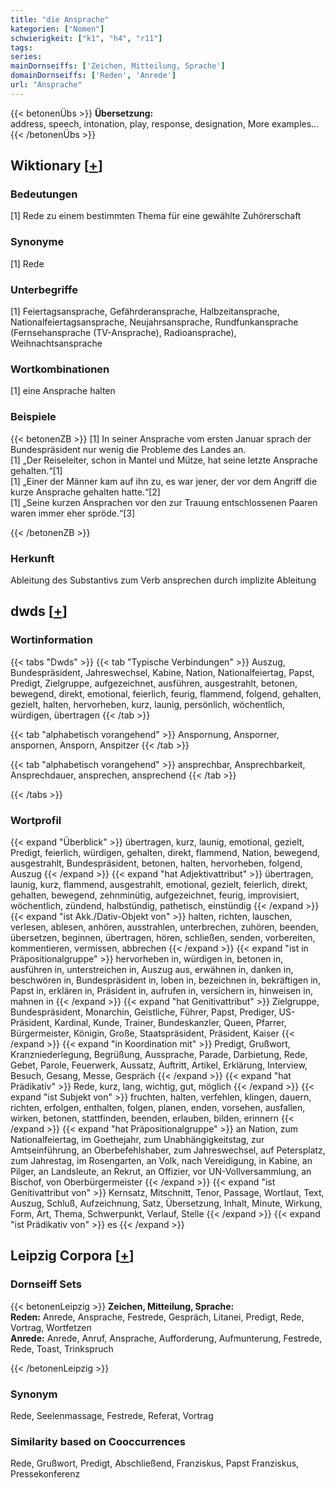 ```yaml
---
title: "die Ansprache"
kategorien: ["Nomen"]
schwierigkeit: ["k1", "h4", "r11"]
tags:
series:
mainDornseiffs: ['Zeichen, Mitteilung, Sprache']
domainDornseiffs: ['Reden', 'Anrede']
url: "Ansprache"
---
```


{{< betonenÜbs >}}
**Übersetzung:**  
address, speech, intonation, play, response, designation, More examples...  
{{< /betonenÜbs >}}

## Wiktionary [[+](https://de.wiktionary.org/wiki/Ansprache)]

### Bedeutungen
[1] Rede zu einem bestimmten Thema für eine gewählte Zuhörerschaft  

### Synonyme
[1] Rede  

### Unterbegriffe
[1] Feiertagsansprache, Gefährderansprache, Halbzeitansprache, Nationalfeiertagsansprache, Neujahrsansprache, Rundfunkansprache (Fernsehansprache (TV-Ansprache), Radioansprache), Weihnachtsansprache  

### Wortkombinationen
[1] eine Ansprache halten  

### Beispiele
{{< betonenZB >}}
[1] In seiner Ansprache vom ersten Januar sprach der Bundespräsident nur wenig die Probleme des Landes an.  
[1] „Der Reiseleiter, schon in Mantel und Mütze, hat seine letzte Ansprache gehalten.“[1]  
[1] „Einer der Männer kam auf ihn zu, es war jener, der vor dem Angriff die kurze Ansprache gehalten hatte.“[2]  
[1] „Seine kurzen Ansprachen vor den zur Trauung entschlossenen Paaren waren immer eher spröde.“[3]  

{{< /betonenZB >}}
### Herkunft
Ableitung des Substantivs zum Verb ansprechen durch implizite Ableitung  



## dwds [[+](https://www.dwds.de/wb/Ansprache)]

### Wortinformation
{{< tabs "Dwds" >}}
{{< tab "Typische Verbindungen" >}}
Auszug, Bundespräsident, Jahreswechsel, Kabine, Nation, Nationalfeiertag, Papst, Predigt, Zielgruppe, aufgezeichnet, ausführen, ausgestrahlt, betonen, bewegend, direkt, emotional, feierlich, feurig, flammend, folgend, gehalten, gezielt, halten, hervorheben, kurz, launig, persönlich, wöchentlich, würdigen, übertragen
{{< /tab >}}

{{< tab "alphabetisch vorangehend" >}}
Anspornung, Ansporner, anspornen, Ansporn, Anspitzer
{{< /tab >}}

{{< tab "alphabetisch vorangehend" >}}
ansprechbar, Ansprechbarkeit, Ansprechdauer, ansprechen, ansprechend
{{< /tab >}}

{{< /tabs >}}

### Wortprofil
{{< expand "Überblick" >}} übertragen, kurz, launig, emotional, gezielt, Predigt, feierlich, würdigen, gehalten, direkt, flammend, Nation, bewegend, ausgestrahlt, Bundespräsident, betonen, halten, hervorheben, folgend, Auszug {{< /expand >}}
{{< expand "hat Adjektivattribut" >}} übertragen, launig, kurz, flammend, ausgestrahlt, emotional, gezielt, feierlich, direkt, gehalten, bewegend, zehnminütig, aufgezeichnet, feurig, improvisiert, wöchentlich, zündend, halbstündig, pathetisch, einstündig {{< /expand >}}
{{< expand "ist Akk./Dativ-Objekt von" >}} halten, richten, lauschen, verlesen, ablesen, anhören, ausstrahlen, unterbrechen, zuhören, beenden, übersetzen, beginnen, übertragen, hören, schließen, senden, vorbereiten, kommentieren, vermissen, abbrechen {{< /expand >}}
{{< expand "ist in Präpositionalgruppe" >}} hervorheben in, würdigen in, betonen in, ausführen in, unterstreichen in, Auszug aus, erwähnen in, danken in, beschwören in, Bundespräsident in, loben in, bezeichnen in, bekräftigen in, Papst in, erklären in, Präsident in, aufrufen in, versichern in, hinweisen in, mahnen in {{< /expand >}}
{{< expand "hat Genitivattribut" >}} Zielgruppe, Bundespräsident, Monarchin, Geistliche, Führer, Papst, Prediger, US-Präsident, Kardinal, Kunde, Trainer, Bundeskanzler, Queen, Pfarrer, Bürgermeister, Königin, Große, Staatspräsident, Präsident, Kaiser {{< /expand >}}
{{< expand "in Koordination mit" >}} Predigt, Grußwort, Kranzniederlegung, Begrüßung, Aussprache, Parade, Darbietung, Rede, Gebet, Parole, Feuerwerk, Aussatz, Auftritt, Artikel, Erklärung, Interview, Besuch, Gesang, Messe, Gespräch {{< /expand >}}
{{< expand "hat Prädikativ" >}} Rede, kurz, lang, wichtig, gut, möglich {{< /expand >}}
{{< expand "ist Subjekt von" >}} fruchten, halten, verfehlen, klingen, dauern, richten, erfolgen, enthalten, folgen, planen, enden, vorsehen, ausfallen, wirken, betonen, stattfinden, beenden, erlauben, bilden, erinnern {{< /expand >}}
{{< expand "hat Präpositionalgruppe" >}} an Nation, zum Nationalfeiertag, im Goethejahr, zum Unabhängigkeitstag, zur Amtseinführung, an Oberbefehlshaber, zum Jahreswechsel, auf Petersplatz, zum Jahrestag, im Rosengarten, an Volk, nach Vereidigung, in Kabine, an Pilger, an Landsleute, an Rekrut, an Offizier, vor UN-Vollversammlung, an Bischof, von Oberbürgermeister {{< /expand >}}
{{< expand "ist Genitivattribut von" >}} Kernsatz, Mitschnitt, Tenor, Passage, Wortlaut, Text, Auszug, Schluß, Aufzeichnung, Satz, Übersetzung, Inhalt, Minute, Wirkung, Form, Art, Thema, Schwerpunkt, Verlauf, Stelle {{< /expand >}}
{{< expand "ist Prädikativ von" >}} es {{< /expand >}}

## Leipzig Corpora [[+](https://corpora.uni-leipzig.de/en/res?word=Ansprache&corpusId=deu_newscrawl-public_2018)]

### Dornseiff Sets
{{< betonenLeipzig >}}
**Zeichen, Mitteilung, Sprache:**  
**Reden:** Anrede, Ansprache, Festrede, Gespräch, Litanei, Predigt, Rede, Vortrag, Wortfetzen  
**Anrede:** Anrede, Anruf, Ansprache, Aufforderung, Aufmunterung, Festrede, Rede, Toast, Trinkspruch  

{{< /betonenLeipzig >}}

### Synonym
Rede, Seelenmassage, Festrede, Referat, Vortrag


### Similarity based on Cooccurrences
Rede, Grußwort, Predigt, Abschließend, Franziskus, Papst Franziskus, Pressekonferenz

